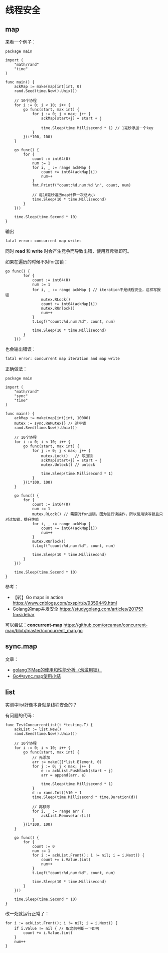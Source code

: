 # 线程安全

## map

来看一个例子：
```golang
package main

import (
	"math/rand"
	"time"
)

func main() {
	ackMap := make(map[int]int, 0)
	rand.Seed(time.Now().Unix())

	// 10个协程
	for i := 0; i < 10; i++ {
		go func(start, max int) {
			for j := 0; j < max; j++ {
				ackMap[start+j] = start + j

				time.Sleep(time.Millisecond * 1) // 1毫秒添加一个key
			}
		}(i*100, 100)
	}

	go func() {
		for {
			count := int64(0)
			num := 1
			for i, _ := range ackMap {
				count += int64(ackMap[i])
				num++
			}
			fmt.Printf("count:%d,num:%d \n", count, num)

            // 每10毫秒遍历map计算一次总大小
			time.Sleep(10 * time.Millisecond)
		}
	}()

	time.Sleep(time.Second * 10)
}
```

输出
```bash
fatal error: concurrent map writes
```

同时 **read** 和 **write** 时会产生竞争而导致出错，使用互斥锁即可。

如果在遍历的时候不对for加锁：
```golang
go func() {
		for {
			count := int64(0)
			num := 1
			for i, _ := range ackMap { // iteration不是线程安全，这样写报错
                mutex.RLock()
                count += int64(ackMap[i])
                mutex.RUnlock()
				num++
			}
			t.Logf("count:%d,num:%d", count, num)

			time.Sleep(10 * time.Millisecond)
		}
	}()
```

也会输出错误：
```bash
fatal error: concurrent map iteration and map write
```

正确做法：
```golang
package main

import (
	"math/rand"
	"sync"
	"time"
)

func main() {
	ackMap := make(map[int]int, 10000)
	mutex := sync.RWMutex{} // 读写锁
	rand.Seed(time.Now().Unix())

	// 10个协程
	for i := 0; i < 10; i++ {
		go func(start, max int) {
			for j := 0; j < max; j++ {
				mutex.Lock()   // 写加锁
				ackMap[start+j] = start + j
				mutex.Unlock() // unlock

				time.Sleep(time.Millisecond * 1)
			}
		}(i*100, 100)
	}

	go func() {
		for {
			count := int64(0)
			num := 1
			mutex.RLock() // 需要对for加锁，因为进行读操作，所以使用读写锁且只对读加锁，提升性能
			for i, _ := range ackMap {
                count += int64(ackMap[i])
				num++
			}
			mutex.RUnlock()
			t.Logf("count:%d,num:%d", count, num)

			time.Sleep(10 * time.Millisecond)
		}
	}()

	time.Sleep(time.Second * 10)
}
```


参考：
- 【转】Go maps in action https://www.cnblogs.com/oxspirt/p/9359449.html  
- Golang的map并发安全 https://studygolang.com/articles/20175?fr=sidebar  

可以尝试：**concurrent-map** https://github.com/orcaman/concurrent-map/blob/master/concurrent_map.go  

## sync.map

文章：
- [golang下Map的使用和性能分析（勿滥用锁）](https://zhuanlan.zhihu.com/p/102385081)
- [Go中sync.map使用小结](https://www.cnblogs.com/ricklz/p/13659397.html)

## list

实测中list好像本身就是线程安全的？

有问题的代码：
```golang
func TestConcurrentList(t *testing.T) {
	ackList := list.New()
	rand.Seed(time.Now().Unix())

	// 10个协程
	for i := 0; i < 10; i++ {
		go func(start, max int) {
			// 先添加
			arr := make([]*list.Element, 0)
			for j := 0; j < max; j++ {
				e := ackList.PushBack(start + j)
				arr = append(arr, e)

				time.Sleep(time.Millisecond * 1)
			}
			d := rand.Int()%10 + 1
			time.Sleep(time.Millisecond * time.Duration(d))

			// 再移除
			for i, _ := range arr {
				ackList.Remove(arr[i])
			}
		}(i*100, 100)
	}

	go func() {
		for {
			count := 0
			num := 1
			for i := ackList.Front(); i != nil; i = i.Next() {
				count += i.Value.(int)
				num++
			}
			t.Logf("count:%d,num:%d", count, num)

			time.Sleep(10 * time.Millisecond)
		}
	}()

	time.Sleep(time.Second * 10)
}
```

改一处就运行正常了：
```golang
for i := ackList.Front(); i != nil; i = i.Next() {
	if i.Value != nil { // 取之前判断一下即可
		count += i.Value.(int)
	}
	num++
}
```